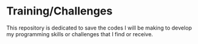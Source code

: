 # Training/Challenges

This repository is dedicated to save the codes I will be making to develop my programming skills  or challenges that I find or receive.
